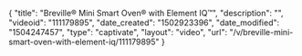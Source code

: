 {
    "title": "Breville&reg; Mini Smart Oven&reg; with Element IQ&trade;",
    "description": "",
    "videoid": "111179895",
    "date_created": "1502923396",
    "date_modified": "1504247457",
    "type": "captivate",
    "layout": "video",
    "url": "\/v\/breville-mini-smart-oven-with-element-iq\/111179895"
}